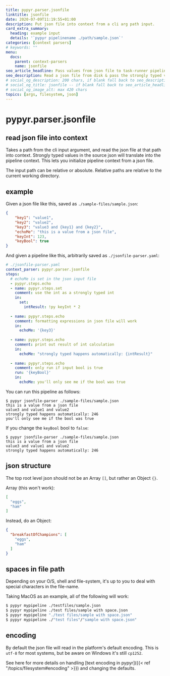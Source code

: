 ```yaml
---
title: pypyr.parser.jsonfile
linktitle: jsonfile
date: 2020-07-09T11:19:55+01:00
description: Put json file into context from a cli arg path input.
card_extra_summary:
  heading: example input
  details: '`pypyr pipelinename ./path/sample.json`'
categories: [context parsers]
# keywords: ""
menu:
  docs:
    parent: context-parsers
    name: jsonfile
seo_article_headline: Pass values from json file to task-runner pipeline.
seo_description: Read a json file from disk & pass the strongly typed values to the pipeline's context. Use json file inside pipeline.
# social_og_description: 200 chars, if blank fall back to seo_description then description
# social_og_title: jsonfile -- if blank fall back to seo_article_headline > .Title. Max 70 chars
# social_og_image_alt: max 420 chars
topics: [args, filesystem, json]
---
```

# pypyr.parser.jsonfile
## read json file into context
Takes a path from the cli input argument, and read the json file at that path
into context. Strongly typed values in the source json will translate into the
pipeline context. This lets you initialize pipeline context from a json file.

The input path can be relative or absolute. Relative paths are relative to the
current working directory.

## example
Given a json file like this, saved as `./sample-files/sample.json`:

```json
{
    "key1": "value1",
    "key2": "value2",
    "key3": "value3 and {key1} and {key2}",
    "echoMe": "this is a value from a json file",
    "keyInt": 123,
    "keyBool": true
}
```

And given a pipeline like this, arbitrarily saved as `./jsonfile-parser.yaml`:

```yaml
# ./jsonfile-parser.yaml
context_parser: pypyr.parser.jsonfile
steps:
  # echoMe is set in the json input file
  - pypyr.steps.echo
  - name: pypyr.steps.set
    comment: use the int as a strongly typed int
    in:
      set:
        intResult: !py keyInt * 2
  
  - name: pypyr.steps.echo
    comment: formatting expressions in json file will work
    in:
      echoMe: '{key3}'
  
  - name: pypyr.steps.echo
    comment: print out result of int calculation
    in:
      echoMe: "strongly typed happens automatically: {intResult}"
  
  - name: pypyr.steps.echo
    comment: only run if input bool is true
    run: '{keyBool}'
    in:
      echoMe: you'll only see me if the bool was true
```

You can run this pipeline as follows:
```text
$ pypyr jsonfile-parser ./sample-files/sample.json
this is a value from a json file
value3 and value1 and value2
strongly typed happens automatically: 246
you'll only see me if the bool was true
```

If you change the `keyBool` bool to `false`:

```text
$ pypyr jsonfile-parser ./sample-files/sample.json
this is a value from a json file
value3 and value1 and value2
strongly typed happens automatically: 246
```

## json structure
The top root level json should not be an Array `[]`, but rather an Object `{}`.

Array (this won't work):

```json
[
  "eggs",
  "ham"
]
```

Instead, do an Object:

```json
{
  "breakfastOfChampions": [
    "eggs",
    "ham"
  ]
}
```

## spaces in file path
Depending on your O/S, shell and file-system, it's up to you to deal with 
special characters in the file-name. 

Taking MacOS as an example, all of the following will work:

```bash
$ pypyr mypipeline ./testfiles/sample.json
$ pypyr mypipeline ./test files/sample with space.json
$ pypyr mypipeline "./test files/sample with space.json"
$ pypyr mypipeline ./"test files"/"sample with space.json"
```

## encoding
By default the json file will read in the platform's default encoding. This is
`utf-8` for most systems, but be aware on Windows it's still `cp1252`.

See here for more details on handling [text encoding in pypyr]({{< ref
"/topics/filesystem#encoding" >}}) and changing the defaults.